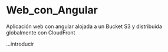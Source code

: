 # Web_con_Angular
Aplicación web con angular alojada a un Bucket S3 y distribuida globalmente con CloudFront

...introducir

